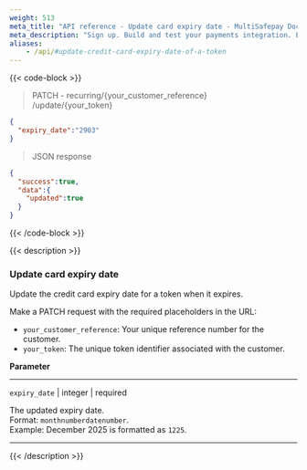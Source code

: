 ```yaml
---
weight: 513
meta_title: "API reference - Update card expiry date - MultiSafepay Docs"
meta_description: "Sign up. Build and test your payments integration. Explore our products and services. Use our API reference, SDKs, and wrappers. Get support."
aliases: 
    - /api/#update-credit-card-expiry-date-of-a-token
---
```


{{< code-block >}}

> PATCH - recurring/{your_customer_reference}  
/update/{your_token}

```json
{
  "expiry_date":"2903"
}
```
> JSON response

```json
{
  "success":true,
  "data":{
    "updated":true
  }
}
```

{{< /code-block >}}

{{< description >}}

### Update card expiry date

Update the credit card expiry date for a token when it expires.

Make a PATCH request with the required placeholders in the URL:

- `your_customer_reference`: Your unique reference number for the customer.
- `your_token`: The unique token identifier associated with the customer.

**Parameter**

----------------
`expiry_date` | integer | required

The updated expiry date.  
Format: `monthnumberdatenumber`.  
Example: December 2025 is formatted as `1225`.

----------------
{{< /description >}}
